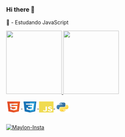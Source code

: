 ### Hi there 👋

📖 - Estudando JavaScript

 <div>
  <a href="https://github.com/MaylonLima923">
  <img height="170em" width="150em" src="https://github-readme-stats.vercel.app/api?username=MaylonLima923&show_icons=true&theme=dracula&include_all_commits=true&count_private=true"/>
  <img height="170em" width="150em" src="https://github-readme-stats.vercel.app/api/top-langs/?username=MaylonLima923&layout=compact&langs_count=7&theme=dracula"/>
</div>
  
<div style="display: inline_block"> <br>
  <img align="center" alt="Maylon-HTML" height="30" width="40" src="https://raw.githubusercontent.com/devicons/devicon/master/icons/html5/html5-original.svg">
  <img align="center" alt="Maylon-CSS" height="30" width="40" src="https://raw.githubusercontent.com/devicons/devicon/master/icons/css3/css3-original.svg">
  <img align="center" alt="Maylon-Js" height="30" width="40" src="https://raw.githubusercontent.com/devicons/devicon/master/icons/javascript/javascript-plain.svg">
  <img align="center" alt="Maylon-Python" height="30" width="40" src="https://raw.githubusercontent.com/devicons/devicon/master/icons/python/python-original.svg">
</div>
  
  ##
  
  <div>
    <a href="https://www.instagram.com/maylon.limaa/" target="_blank">
      <img align="center" alt="Maylon-Insta" src="https://img.shields.io/badge/Instagram-E4405F?style=for-the-badge&logo=instagram&logoColor=white">
    </a>
  </div>
